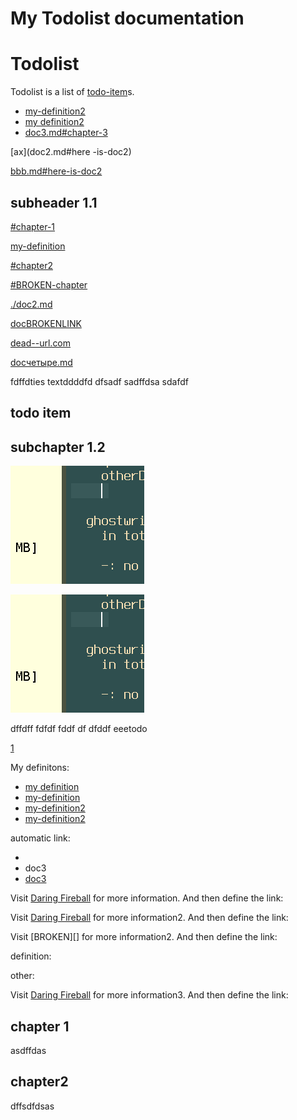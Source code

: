 # My Todolist documentation

# Todolist

Todolist is a list of [todo-item]s.

*   [my-definition2]
*   [my definition2][my-definition2]
*   [doc3.md#chapter-3](doc3.md#chapter-3)

[ax](doc2.md#here -is-doc2)

[bbb.md#here-is-doc2](bbb.md#here-is-doc2)

## subheader 1.1

[#chapter-1](#chapter-1)

[my-definition]

[#chapter2](#chapter2)

[#BROKEN-chapter](#BROKEN-chapter)

[./doc2.md](./doc2.md)

<!-- [doc2.md](doc2.md) -->

<!-- [doc2.md](doc2.md)

[doc2.md#chapter2](./doc2.md#chapter2)

[doc2.md#BROKEN-chapter](doc2.md#BROKEN-chapter) -->

[docBROKENLINK](docBROKENLINK)

[dead--url.com](http://dead--url.com)

[docчетыре.md](./docчетыре.md)

fdffdties textddddfd dfsadf sadffdsa sdafdf

## todo item

## subchapter 1.2

![](myimage.png)

![aa](./myimage.png)

dffdff fdfdf fddf df dfddf eeetodo

[1](./doc2.md#chapter3)

My definitons:

*   [my definition][my-definition]
*   [my-definition]
*   [my-definition2]
*   [my-definition2]

automatic link:

*   <doc3>
*   <a>doc3</a>
*   <a href="doc3">doc3</a>

Visit [Daring Fireball] for more information.
And then define the link:

Visit [Daring Fireball] for more information2.
And then define the link:

Visit \[BROKEN]\[] for more information2.
And then define the link:

definition:

other:

Visit [Daring Fireball] for more information3.
And then define the link:

## chapter 1

asdffdas

## chapter2

dffsdfdsas

[todo-item]: #todo-item

[my-definition]: doc2.md#chapter2

[my-definition2]: #chapter2

[Daring Fireball]: http://daringfireball.net/
